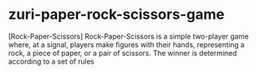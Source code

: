 # zuri-paper-rock-scissors-game

[Rock-Paper-Scissors]
Rock-Paper-Scissors is a simple two-player game where, at a signal, players make figures with their hands, representing a rock, a piece of paper, 
or a pair of scissors. The winner is determined according to a set of rules

